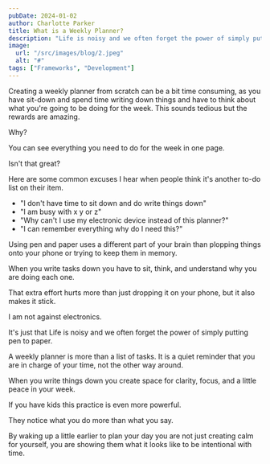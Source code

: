```yaml
---
pubDate: 2024-01-02
author: Charlotte Parker
title: What is a Weekly Planner? 
description: "Life is noisy and we often forget the power of simply putting pen to paper. A weekly planner is more than a list of tasks. It is a quiet reminder that you are in charge of your time, not the other way around!"
image:
  url: "/src/images/blog/2.jpeg"
  alt: "#"
tags: ["Frameworks", "Development"]
---
```


Creating a weekly planner from scratch can be a bit time consuming, as you have sit-down and spend time writing down things and have to think about what you're going to be doing for the week. This sounds tedious but the rewards are amazing. 

Why? 

You can see everything you need to do for the week in one page.

Isn't that great? 

Here are some common excuses I hear when people think it's another to-do list on their item.

- "I don't have time to sit down and do write things down"
- "I am busy with x y or z"
- "Why can't I use my electronic device instead of this planner?"
- "I can remember everything why do I need this?"

Using pen and paper uses a different part of your brain than plopping things onto your phone or trying to keep them in memory. 

When you write tasks down you have to sit, think, and understand why you are doing each one. 

That extra effort hurts more than just dropping it on your phone, but it also makes it stick.

I am not against electronics. 

It's just that Life is noisy and we often forget the power of simply putting pen to paper.

A weekly planner is more than a list of tasks. It is a quiet reminder that you are in charge of your time, not the other way around.

When you write things down you create space for clarity, focus, and a little peace in your week.

If you have kids this practice is even more powerful. 

They notice what you do more than what you say. 

By waking up a little earlier to plan your day you are not just creating calm for yourself, you are showing them what it looks like to be intentional with time.
